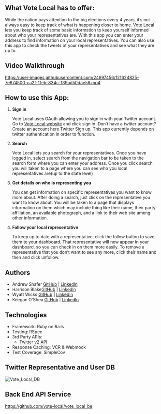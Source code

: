 ## What Vote Local has to offer:
While the nation pays attention to the big elections every 4 years, it’s not always easy to keep track of what is happening closer to home. Vote Local lets you keep track of some basic information to keep yourself informed about who your representatives are. With this app you can enter your address to find information on your local representatives. You can also use this app to check the tweets of your representatives and see what they are up to.

## Video Walkthrough
https://user-images.githubusercontent.com/24997456/121624825-7e874500-ca2f-11eb-834c-139ad50dae56.mp4

## How to use this App:

1. **Sign in**

   Vote Local uses OAuth allowing you to sign in with your Twitter account. Go to [Vote Local website](https://vote-local-fe.herokuapp.com) and click sign in.
   Don’t have a twitter account? Create an account here [Twitter Sign up](https://twitter.com/i/flow/signup). This app currently depends on twitter authentication in order to function.
   
2. **Search**

   Vote Local lets you search for your representatives. Once you have logged in, select search from the navigation bar to be taken to the search form where you can enter your address. Once you click search you will taken to a page where you can see who you local representatives are(up to the state level)
   
3. **Get details on who is representing you**

   You can get information on specific representatives you want to know more about. After doing a search, just click on the representative you want to know about. You will be taken to a page that displays information on them which may include thing like their name, their party affiliation, an available photograph, and a link to their web site among other information.
  
4. **Follow your local representative**

   To keep up to date with a representative, click the follow button to save them to your dashboard. That representative will now appear in your dashboard, so you can check in on them more easily. To remove a representative that you don’t want to see any more, click their name and then and click unfollow.

## Authors  
* Andrew Shafer [GitHub](https://github.com/Aphilosopher30) | [LinkedIn](https://www.linkedin.com/in/andrew-shafer-0631ab20a/)
* Harrison Blake[GitHub](https://github.com/harrison-blake) | [LinkedIn](https://www.linkedin.com/in/harrison-blake-802094200/)
* Wyatt Wicks [GitHub](https://github.com/Wyattwicks) | [LinkedIn](https://www.linkedin.com/in/wyattwicks/)
* Keegan O'Shea [GitHub](https://github.com/koshea9) | [LinkedIn](https://www.linkedin.com/in/keegan-oshea/)

## Technologies
- Framework: Ruby on Rails
- Testing: RSpec
- 3rd Party APIs:
  - [Twitter v2 API](https://developer.twitter.com/en/products/twitter-api)
- Response Caching: VCR & Webmock
- Test Coverage: SimpleCov

## Twitter Representative and User DB
![Vote_Local_DB](https://user-images.githubusercontent.com/24997456/121722496-bed3db00-caa2-11eb-8887-8ab7b3b25643.jpg)

## Back End API Service
https://github.com/vote-local/vote_local_be
